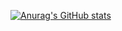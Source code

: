 [![Anurag's GitHub stats](https://github-readme-stats.vercel.app/api?username=Kurotyann)](https://github.com/Kurotyann/github-readme-stats)

